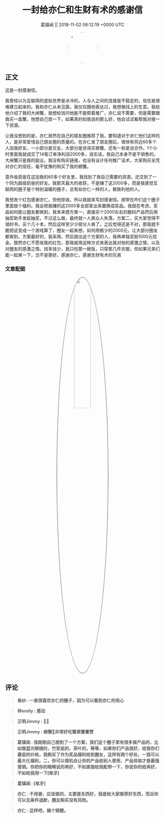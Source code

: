 <h1 align="center">一封给亦仁和生财有术的感谢信</h1>




<p align="center">
    <a>葛镇闻 || 2018-11-02 06:12:19 &#43;0000 UTC</a>
</p>

<div align="center">
    <img src="https://images.zsxq.com/Fjzx2aM9h4MNwQlPywweLbvK4WGW?e=1590940799&amp;token=kIxbL07-8jAj8w1n4s9zv64FuZZNEATmlU_Vm6zD:0rnRb5dgkXUxG3YDU8CUR46G7AQ=" width="100" height="100" style="border:1px solid;border-radius:50%; color:#ffffff"/>
</div>




## 正文

<div>
这是一封感谢信。

我曾经以为互联网的虚拟世界是冰冷的，人与人之间的连接是不稳定的，信任是很难建立起来的。我和亦仁从未见面，我仅仅跟他表达过，我想做线上的生意。我给他介绍了我的大闸蟹，我想给钱问他能不能帮着推广，亦仁说不需要，但是需要跟我买一盒蟹，他想自己尝一下，如果真的如我说的那么好，他会试试看帮我对接一下资源。

让我没想到的是，亦仁居然在自己的朋友圈推荐了我，要知道对于亦仁他们这样的人，是非常爱惜自己朋友圈的质量的。在亦仁发了朋友圈后，很快有将近60多个人加我好友，一小部分是交友，大部分是咨询买螃蟹，还有一些是谈合作。1个小时里面我就成交了14笔订单净利润2000多，说实话，我自己本身不是干销售的，大闸蟹只是我的副业。我没有购买链接，也没有设计任何推广话术，大家购买全凭对亦仁的信任，毫不犹豫的购买了我的螃蟹。

意外收获是在这加我的60多个好友里，我找到了我自己需要的资源，还交到了一个同为超级奶爸的好友。我那天最大的收获，不是赚了这2000多，而是我感觉互联网的圈子是个特别温暖的圈子，总有如亦仁一样的人，极致利他的人。

我想发个红包感谢亦仁，但他拒收。所以我就来写封感谢信。顺带在咋们这个圈子里面放个福利。我会把我赚的这2000多全部拿出来置换成奖品。我就在考虑，奖品如何能让圈友都爽到，我本来想方案一，直接买个2000左右的数码产品然后用抽奖助手发起抽奖，不过这么做，最终就一人爽众人失落。方案二，买大家觉得不错的书，买个几十本，然后这样至少少部分人爽了。之后觉得还是不对，那我就干脆把这变成一个游戏算了，圈友一起来想，如何用极少的2000元，让大部分圈友都爽到，方案最好的，我采用，然后提出这个方案的人，我再单独奖励1000元现金。既然亦仁不愿收我的红包，那我就用这种方式来表达我对他的感激之情，以及对圈友的感激之情。钱多钱少，我只吃那一碗饭，只穿那几件衣服，但如果兄弟们能一起爽一下，岂不是更好。感谢亦仁，感谢生财有术的兄弟
</div>

### 文章配图

<div class="image" align="center">

<img src="https://images.zsxq.com/Fj3Ewa5v11lxLzSZwkNiC1-o7RnY?imageMogr2/auto-orient/thumbnail/800x/format/jpg/blur/1x0/quality/75&amp;e=1590940799&amp;token=kIxbL07-8jAj8w1n4s9zv64FuZZNEATmlU_Vm6zD:j8m2mxeJwQLAsNmD_PAECulDLZw=" width="33%" height="33%" style="border:1px solid;border-radius:50%; color:#3c3f41"/>

</div>


## 评论

<div align="left">
<div>

<blockquote >
<span> <strong>香纱 : 一直很喜欢亦仁的圈子，因为可以看到亦仁的用心 </strong></span>
</blockquote>

<blockquote >
<span> <strong>林emily : 感动 </strong></span>
</blockquote>

<blockquote >
<span> <strong>正明Jimmy : 👍🏻 </strong></span>
</blockquote>

<blockquote >
<span> <strong>正明Jimmy : 螃蟹🦀非常好吃蟹黄蟹膏赞 </strong></span>
</blockquote>

<blockquote >
<span> <strong>葛镇闻 : 我刚刚自己想到了一个方案，我们这个圈子里有很多做产品的，比如做蓝光眼镜的，竹浆纸的，茶叶的，等等，如果你们产品很好，给我你们最低的价格，我购买了作为奖品福利给到圈友，这样有两个好处，一我可以最大化福利，二，你可以借机会让你的产品给别人使用，产品体验才是最强营销。你把你的眼睛说的再好，不如直接给我配带一下，你说你的纸再好，不如给我用一下[呲牙] </strong></span>
</blockquote>

<blockquote >
<span> <strong>葛镇闻 : [呲牙] </strong></span>
</blockquote>

<blockquote >
<span> <strong>亦仁 : 不用谢，应该做的，主要是东西好，我是给大家推荐好东西，而且你可以无条件退款，圈友购买没有风险。 </strong></span>
</blockquote>

<blockquote >
<span> <strong>亦仁 : 这样吧，搞个锦鲤。 </strong></span>
</blockquote>

</div>
</div>